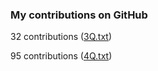 ### My contributions on GitHub

32 contributions ([3Q.txt](https://github.com/knmsyk/github-contributions-count/blob/master/3Q.txt))

95 contributions ([4Q.txt](https://github.com/knmsyk/github-contributions-count/blob/master/4Q.txt))
